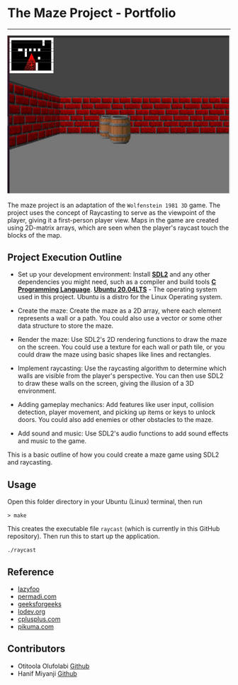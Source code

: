 # The Maze Project - Portfolio

---
![Maze Screenshot](Screenshot%202022-12-26%20140118.jpg)

The maze project is an adaptation of the `Wolfenstein 1981 3D` game. The project uses the concept of Raycasting to serve as the viewpoint of the player, giving it a first-person player view. Maps in the game are created using 2D-matrix arrays, which are seen when the player's raycast touch the blocks of the map.

## Project Execution Outline

- Set up your development environment: Install [**SDL2**](https://wiki.libsdl.org/Installation) and any other dependencies you might need, such as a compiler and build tools [**C Programming Language**](https://linuxconfig.org/how-to-install-gcc-the-c-compiler-on-ubuntu-20-04-lts-focal-fossa-linux). [**Ubuntu 20.04LTS**](https://ubuntu.com/download/desktop) -
The operating system used in this project. Ubuntu is a distro for the Linux Operating system.

- Create the maze: Create the maze as a 2D array, where each element represents a wall or a path. You could also use a vector or some other data structure to store the maze.

- Render the maze: Use SDL2's 2D rendering functions to draw the maze on the screen. You could use a texture for each wall or path tile, or you could draw the maze using basic shapes like lines and rectangles.

- Implement raycasting: Use the raycasting algorithm to determine which walls are visible from the player's perspective. You can then use SDL2 to draw these walls on the screen, giving the illusion of a 3D environment.

- Adding gameplay mechanics: Add features like user input, collision detection, player movement, and picking up items or keys to unlock doors. You could also add enemies or other obstacles to the maze.

- Add sound and music: Use SDL2's audio functions to add sound effects and music to the game.

This is a basic outline of how you could create a maze game using SDL2 and raycasting.

## Usage

Open this folder directory in your Ubuntu (Linux) terminal, then run

```linux
> make
```  

This creates the executable file `raycast` (which is currently in this GitHub repository). Then run this to start up the application.

```linux
./raycast
```

## Reference

- [lazyfoo](http://lazyfoo.net/tutorials/SDL/index.php#Event%20Driven%20Programming)
- [permadi.com](https://permadi.com/1996/05/ray-casting-tutorial-1/)
- [geeksforgeeks](https://www.geeksforgeeks.org/structure-vs-class-in-cpp/)
- [lodev.org](https://lodev.org/cgtutor/raycasting.html)
- [cplusplus.com](https://cplusplus.com/forum/beginner/214311/)
- [pikuma.com](https://pikuma.com/courses/raycasting-engine-tutorial-algorithm-javascript)

## Contributors

- Otitoola Olufolabi [Github](https://github.com/oolufolabii)
- Hanif Miyanji      [Github](https://github.com/hanifanwar380)